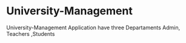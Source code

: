 # University-Management
University-Management Application have three Departaments  Admin, Teachers ,Students

 
